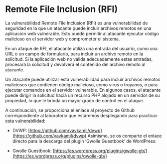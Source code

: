 # Remote File Inclusion (RFI)

La vulnerabilidad Remote File Inclusion (RFI) es una vulnerabilidad de seguridad en la que un atacante puede incluir archivos remotos en una aplicación web vulnerable. Esto puede permitir al atacante ejecutar código malicioso en el servidor web y comprometer el sistema.

En un ataque de RFI, el atacante utiliza una entrada del usuario, como una URL o un campo de formulario, para incluir un archivo remoto en la solicitud. Si la aplicación web no valida adecuadamente estas entradas, procesará la solicitud y devolverá el contenido del archivo remoto al atacante.

Un atacante puede utilizar esta vulnerabilidad para incluir archivos remotos maliciosos que contienen código malicioso, como virus o troyanos, o para ejecutar comandos en el servidor vulnerable. En algunos casos, el atacante puede dirigir la solicitud hacia un recurso PHP alojado en un servidor de su propiedad, lo que le brinda un mayor grado de control en el ataque.

A continuación, se proporciona el enlace al proyecto de Github correspondiente al laboratorio que estaremos desplegando para practicar esta vulnerabilidad:

* DVWP: [https://github.com/vavkamil/dvwp](https://github.com/vavkamil/dvwp)
Asimismo, se os comparte el enlace directo para la descarga del plugin ‘Gwolle Guestbook‘ de WordPress:

* Gwolle Guestbook: [https://es.wordpress.org/plugins/gwolle-gb/](https://es.wordpress.org/plugins/gwolle-gb/)
